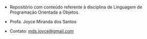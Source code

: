 * Repositório com conteúdo referente à disciplina de Linguagem de Programação Orientada a Objetos.

* Profa. Joyce Miranda dos Santos

* Contato: mds.joyce@gmail.com